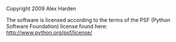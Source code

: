 Copyright 2009 Alex Harden

The software is licensed according to the terms of the PSF (Python Software Foundation) license found here: http://www.python.org/psf/license/